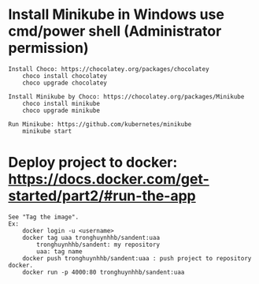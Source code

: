 # Install Minikube in Windows use cmd/power shell (Administrator permission)
	Install Choco: https://chocolatey.org/packages/chocolatey
		choco install chocolatey
		choco upgrade chocolatey
	
	Install Minikube by Choco: https://chocolatey.org/packages/Minikube
		choco install minikube
		choco upgrade minikube
		
	Run Minikube: https://github.com/kubernetes/minikube
		minikube start
		
# Deploy project to docker: https://docs.docker.com/get-started/part2/#run-the-app
	See "Tag the image".
	Ex:
		docker login -u <username>
		docker tag uaa tronghuynhhb/sandent:uaa
			tronghuynhhb/sandent: my repository
			uaa: tag name
		docker push tronghuynhhb/sandent:uaa : push project to repository docker.
		docker run -p 4000:80 tronghuynhhb/sandent:uaa

